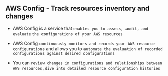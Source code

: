 ## AWS Config - Track resources inventory and changes

- AWS Config is a service that `enables you to assess, audit, and evaluate` `the configurations of your AWS resources`

- AWS Config `continuously monitors and records your AWS resource configurations` and allows you to `automate the evaluation of recorded configurations against desired configurations`

- You can `review changes in configurations and relationships between AWS resources`, `dive into detailed resource configuration histories`
